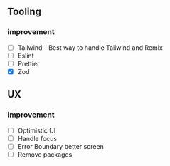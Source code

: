 ## Tooling

### improvement

- [ ] Tailwind - Best way to handle Tailwind and Remix
- [ ] Eslint
- [ ] Prettier
- [x] Zod

## UX

### improvement

- [ ] Optimistic UI
- [ ] Handle focus
- [ ] Error Boundary better screen
- [ ] Remove packages
